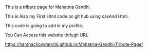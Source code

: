 This is a tribute page for Mahatma Gandhi.

This is Also my First Html code on git hub using cssAnd Html.

This code is going to add in my profile.

You Can Access this website thriugh URL

https://harshachowdary06.github.io/Mahatma-Gandhi-Tribute-Page/